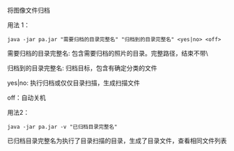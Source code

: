 将图像文件归档

用法 1：

```
java -jar pa.jar "需要归档的目录完整名" "归档到的目录完整名" <yes|no> <off>
```

需要归档的目录完整名: 包含需要归档的照片的目录。完整路径，结束不带\

归档到的目录完整名: 归档目标，包含有确定分类的文件

yes|no: 执行归档或仅仅目录扫描，生成扫描文件

off：自动关机



用法2：

```
java -jar pa.jar -v "已归档目录完整名"
```

已归档目录完整名为执行了目录扫描的目录，生成了目录文件，查看相同文件列表

